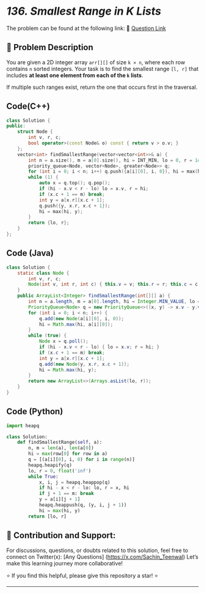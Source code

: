 # *136. Smallest Range in K Lists*

The problem can be found at the following link: 🔗 [Question Link](https://www.geeksforgeeks.org/problems/find-smallest-range-containing-elements-from-k-lists/1)


## **🧩 Problem Description**

You are given a 2D integer array `arr[][]` of size `k × n`, where each row contains `n` sorted integers. Your task is to find the smallest range `[l, r]` that includes **at least one element from each of the `k` lists**.

If multiple such ranges exist, return the one that occurs first in the traversal.



## Code(C++)
```cpp
class Solution {
public:
    struct Node {
        int v, r, c;
        bool operator>(const Node& o) const { return v > o.v; }
    };
    vector<int> findSmallestRange(vector<vector<int>>& a) {
        int n = a.size(), m = a[0].size(), hi = INT_MIN, lo = 0, r = 1e9;
        priority_queue<Node, vector<Node>, greater<Node>> q;
        for (int i = 0; i < n; i++) q.push({a[i][0], i, 0}), hi = max(hi, a[i][0]);
        while (1) {
            auto x = q.top(); q.pop();
            if (hi - x.v < r - lo) lo = x.v, r = hi;
            if (x.c + 1 == m) break;
            int y = a[x.r][x.c + 1];
            q.push({y, x.r, x.c + 1});
            hi = max(hi, y);
        }
        return {lo, r};
    }
};
```

## Code (Java)

```java
class Solution {
    static class Node {
        int v, r, c;
        Node(int v, int r, int c) { this.v = v; this.r = r; this.c = c; }
    }
    public ArrayList<Integer> findSmallestRange(int[][] a) {
        int n = a.length, m = a[0].length, hi = Integer.MIN_VALUE, lo = 0, r = Integer.MAX_VALUE;
        PriorityQueue<Node> q = new PriorityQueue<>((x, y) -> x.v - y.v);
        for (int i = 0; i < n; i++) {
            q.add(new Node(a[i][0], i, 0));
            hi = Math.max(hi, a[i][0]);
        }
        while (true) {
            Node x = q.poll();
            if (hi - x.v < r - lo) { lo = x.v; r = hi; }
            if (x.c + 1 == m) break;
            int y = a[x.r][x.c + 1];
            q.add(new Node(y, x.r, x.c + 1));
            hi = Math.max(hi, y);
        }
        return new ArrayList<>(Arrays.asList(lo, r));
    }
}
```

## Code (Python)

```python
import heapq

class Solution:
    def findSmallestRange(self, a):
        n, m = len(a), len(a[0])
        hi = max(row[0] for row in a)
        q = [(a[i][0], i, 0) for i in range(n)]
        heapq.heapify(q)
        lo, r = 0, float('inf')
        while True:
            x, i, j = heapq.heappop(q)
            if hi - x < r - lo: lo, r = x, hi
            if j + 1 == m: break
            y = a[i][j + 1]
            heapq.heappush(q, (y, i, j + 1))
            hi = max(hi, y)
        return [lo, r]
```



## 🎯 **Contribution and Support:**

For discussions, questions, or doubts related to this solution, feel free to connect on Twitter(x): [Any Questions] (https://x.com/Sachin_Teenwal) Let’s make this learning journey more collaborative!

⭐ If you find this helpful, please give this repository a star! ⭐

---

